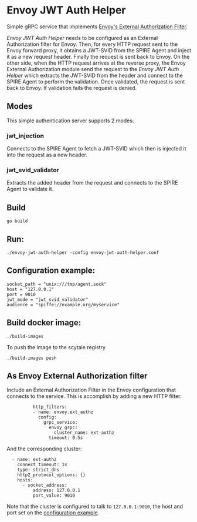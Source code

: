 # Envoy JWT Auth Helper
Simple gRPC service that implements [Envoy's External Authorization Filter](https://www.envoyproxy.io/docs/envoy/latest/api-v3/extensions/filters/http/ext_authz/v3/ext_authz.proto#envoy-v3-api-msg-extensions-filters-http-ext-authz-v3-extauthz).


_Envoy JWT Auth Helper_ needs to be configured as an External Authorization filter for Envoy. Then, for every HTTP request sent to the Envoy forward proxy, it obtains a JWT-SVID from the SPIRE Agent and inject it as a new request header. Finally the request is sent back to Envoy. 
On the other side, when the HTTP request arrives at the reverse proxy, the Envoy External Authorization module send the request to the _Envoy JWT Auth Helper_ which extracts the JWT-SVID from the header and connect to the SPIRE Agent to perform the validation. Once validated, the request is sent back to Envoy. If validation fails the request is denied.



## Modes
This simple authentication server supports 2 modes:

### jwt_injection

Connects to the SPIRE Agent to fetch a JWT-SVID which then is injected it into the request as a new header.

### jwt_svid_validator

Extracts the added header from the request and connects to the SPIRE Agent to validate it.

## Build

```console
go build
```

## Run:

```console
./envoy-jwt-auth-helper -config envoy-jwt-auth-helper.conf
```

## Configuration example:

```
socket_path = "unix:///tmp/agent.sock"
host = "127.0.0.1"
port = 9010
jwt_mode = "jwt_svid_validator"
audience = "spiffe://example.org/myservice"
```

## Build docker image:
```console
./build-images
```

To push the image to the scytale registry

```console
./build-images push
```

## As Envoy External Authorization filter

Include an External Authorization Filter in the Envoy configuration that connects to the service. This is accomplish by adding a new HTTP filter:

``` console
          http_filters:
          - name: envoy.ext_authz
            config:
              grpc_service:
                envoy_grpc:
                  cluster_name: ext-authz
                timeout: 0.5s
```

And the corresponding cluster:

``` console
  - name: ext-authz
    connect_timeout: 1s
    type: strict_dns
    http2_protocol_options: {}
    hosts:
      - socket_address:
          address: 127.0.0.1
          port_value: 9010
```

Note that the cluster is configured to talk to `127.0.0.1:9010`, the host and port set on the [configuration example](#configuration-example).
